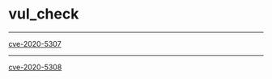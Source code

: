 # vul_check

---
[cve-2020-5307 ](2020/cve-2020-5307/1)

---
[cve-2020-5308 ](2020/cve-2020-5308/1)
